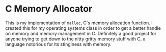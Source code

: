 # C Memory Allocator
This is my implementation of `malloc`, C's memory allocation function. 
I created this for my operating systems class in order to get a better handle on memory and memory management in C.
Definitely a good project for anyone trying to get down to the nitty gritty memory stuff with C, a language notorious for its stinginess with memory.

